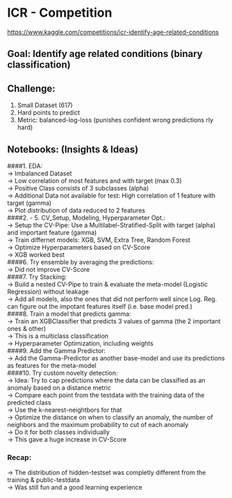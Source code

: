 # ICR - Competition
https://www.kaggle.com/competitions/icr-identify-age-related-conditions

## Goal: Identify age related conditions (binary classification)<br>
## Challenge: <br>
1) Small Dataset (617)<br>
2) Hard points to predict<br>
3) Metric: balanced-log-loss (punishes confident wrong predictions rly hard)<br>

## Notebooks: (Insights & Ideas)<br>
####1. EDA:<br>
   -> Imbalanced Dataset<br>
   -> Low correlation of most features and with target (max 0.3)<br>
   -> Positive Class consists of 3 subclasses (alpha)<br>
   -> Additional Data not available for test: High correlation of 1 feature with target (gamma)<br>
   -> Plot distribution of data reduced to 2 features <br>
####2. - 5. CV_Setup, Modeling, Hyperparameter Opt.:<br>
   -> Setup the CV-Pipe: Use a Multilabel-Stratified-Split with target (alpha) and important feature (gamma)<br>
   -> Train differnet models: XGB, SVM, Extra Tree, Random Forest<br>
   -> Optimize Hyperparameters based on CV-Score<br>
   -> XGB worked best<br>
####6. Try ensemble by averaging the predictions:<br>
   -> Did not improve CV-Score<br>
####7. Try Stacking:<br>
   -> Build a nested CV-Pipe to train & evaluate the meta-model (Logistic Regression) without leakage<br>
   -> Add all models, also the ones that did not perform well since Log. Reg. can figure out the impotant features itself (i.e. base model pred.)<br>
####8. Train a model that predicts gamma:<br>
   -> Train an XGBClassifier that predicts 3 values of gamma (the 2 important ones & other)<br>
   -> This is a multiclass classification<br>
   -> Hyperparameter Optimization, including weights<br>
####9. Add the Gamma Predictor:<br>
   -> Add the Gamma-Predictor as another base-model and use its predictions as features for the meta-model<br>
####10. Try custom novelty detection:<br>
   -> Idea: Try to cap predictions where the data can be classified as an anomaly based on a distance metric<br>
   -> Compare each point from the testdata with the training data of the predicted class<br>
   -> Use the k-nearest-neightbors for that<br>
   -> Optimize the distance on when to classify an anomaly, the number of neighbors and the maximum probability to cut of each anomaly<br>
   -> Do it for both classes individually<br>
   -> This gave a huge increase in CV-Score

### Recap:<br>
   -> The distribution of hidden-testset was completly different from the training & public-testdata<br>
   -> Was still fun and a good learning experience<br>
